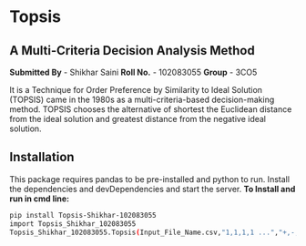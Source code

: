 # Topsis 
## A Multi-Criteria Decision Analysis Method

**Submitted By** - Shikhar Saini 
**Roll No.** - 102083055
**Group** - 3CO5

It is a Technique for Order Preference by Similarity to Ideal Solution (TOPSIS) came in the 1980s as a multi-criteria-based decision-making method. TOPSIS chooses the alternative of shortest the Euclidean distance from the ideal solution and greatest distance from the negative ideal solution. 

## Installation
This package requires pandas to be pre-installed and python to run.
Install the dependencies and devDependencies and start the server.
 **To Install and run in cmd line:**
```sh
pip install Topsis-Shikhar-102083055
import Topsis_Shikhar_102083055
Topsis_Shikhar_102083055.Topsis(Input_File_Name.csv,"1,1,1,1 ...","+,-,+,- ...","resultfile.csv") 
```
